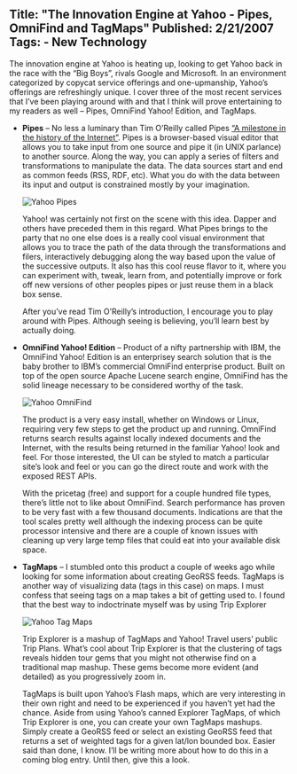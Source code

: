 Title: "The Innovation Engine at Yahoo - Pipes, OmniFind and TagMaps"
Published: 2/21/2007
Tags:
    - New Technology
---
The innovation engine at Yahoo is heating up, looking to get Yahoo back in the race with the “Big Boys”, rivals Google and Microsoft. In an environment categorized by copycat service offerings and one-upmanship, Yahoo’s offerings are refreshingly unique. I cover three of the most recent services that I’ve been playing around with and that I think will prove entertaining to my readers as well – Pipes, OmniFind Yahoo! Edition, and TagMaps.

* **Pipes** – No less a luminary than Tim O’Reilly called Pipes [“A milestone in the history of the Internet”](http://radar.oreilly.com/archives/2007/02/pipes-and-filte.html). Pipes is a browser-based visual editor that allows you to take input from one source and pipe it (in UNIX parlance) to another source. Along the way, you can apply a series of filters and transformations to manipulate the data. The data sources start and end as common feeds (RSS, RDF, etc). What you do with the data between its input and output is constrained mostly by your imagination.

    ![Yahoo Pipes](https://s3.amazonaws.com/s3.beckshome.com/20070221-Yahoo-Pipes.gif)

    Yahoo! was certainly not first on the scene with this idea. Dapper and others have preceded them in this regard. What Pipes brings to the party that no one else does is a really cool visual environment that allows you to trace the path of the data through the transformations and filers, interactively debugging along the way based upon the value of the successive outputs. It also has this cool reuse flavor to it, where you can experiment with, tweak, learn from, and potentially improve or fork off new versions of other peoples pipes or just reuse them in a black box sense.

    After you’ve read Tim O’Reilly’s introduction, I encourage you to play around with Pipes. Although seeing is believing, you’ll learn best by actually doing.

* **OmniFind Yahoo! Edition** – Product of a nifty partnership with IBM, the OmniFind Yahoo! Edition is an enterprisey search solution that is the baby brother to IBM’s commercial OmniFind enterprise product. Built on top of the open source Apache Lucene search engine, OmniFind has the solid lineage necessary to be considered worthy of the task.

    ![Yahoo OmniFind](https://s3.amazonaws.com/s3.beckshome.com/20070221-Yahoo-Omni-Find.png)

    The product is a very easy install, whether on Windows or Linux, requiring very few steps to get the product up and running. OmniFind returns search results against locally indexed documents and the Internet, with the results being returned in the familiar Yahoo! look and feel. For those interested, the UI can be styled to match a particular site’s look and feel or you can go the direct route and work with the exposed REST APIs.

    With the pricetag (free) and support for a couple hundred file types, there’s little not to like about OmniFind. Search performance has proven to be very fast with a few thousand documents. Indications are that the tool scales pretty well although the indexing process can be quite processor intensive and there are a couple of known issues with cleaning up very large temp files that could eat into your available disk space.

* **TagMaps** – I stumbled onto this product a couple of weeks ago while looking for some information about creating GeoRSS feeds. TagMaps is another way of visualizing data (tags in this case) on maps. I must confess that seeing tags on a map takes a bit of getting used to. I found that the best way to indoctrinate myself was by using Trip Explorer

    ![Yahoo Tag Maps](https://s3.amazonaws.com/s3.beckshome.com/20070221-Yahoo-Tag-Maps.jpg)

    Trip Explorer is a mashup of TagMaps and Yahoo! Travel users’ public Trip Plans. What’s cool about Trip Explorer is that the clustering of tags reveals hidden tour gems that you might not otherwise find on a traditional map mashup. These gems become more evident (and detailed) as you progressively zoom in.

    TagMaps is built upon Yahoo’s Flash maps, which are very interesting in their own right and need to be experienced if you haven’t yet had the chance. Aside from using Yahoo’s canned Explorer TagMaps, of which Trip Explorer is one, you can create your own TagMaps mashups. Simply create a GeoRSS feed or select an existing GeoRSS feed that returns a set of weighted tags for a given lat/lon bounded box. Easier said than done, I know. I’ll be writing more about how to do this in a coming blog entry. Until then, give this a look.